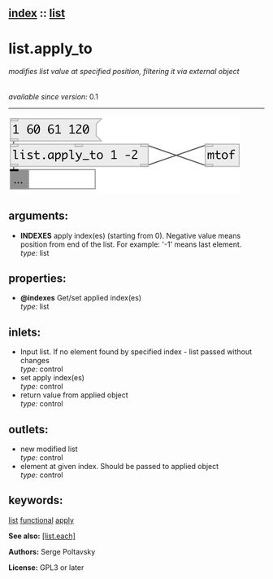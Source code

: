 [index](index.html) :: [list](category_list.html)
---

# list.apply_to

###### modifies list value at specified position, filtering it via external object

*available since version:* 0.1

---




[![example](../examples/img/list.apply_to.jpg)](../examples/pd/list.apply_to.pd)



## arguments:

* **INDEXES**
apply index(es) (starting from 0). Negative value means position from end of
the list. For example: &#39;-1&#39; means last element.<br>
_type:_ list<br>





## properties:

* **@indexes** 
Get/set applied index(es)<br>
_type:_ list<br>



## inlets:

* Input list. If no element found by specified index - list passed without changes<br>
_type:_ control
* set apply index(es)<br>
_type:_ control
* return value from applied object<br>
_type:_ control



## outlets:

* new modified list<br>
_type:_ control
* element at given index. Should be passed to applied object<br>
_type:_ control



## keywords:

[list](keywords/list.html)
[functional](keywords/functional.html)
[apply](keywords/apply.html)



**See also:**
[\[list.each\]](list.each.html)




**Authors:** Serge Poltavsky




**License:** GPL3 or later





